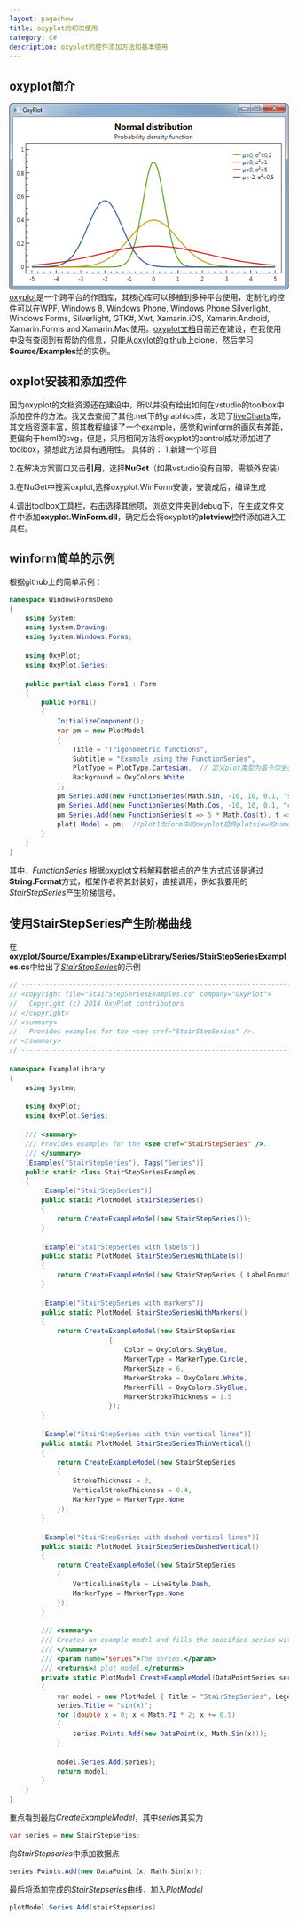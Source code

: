 ```yaml
---
layout: pageshow
title: oxyplot的初次使用
category: C#
description: oxyplot的控件添加方法和基本使用
---
```


## oxyplot简介
![oxyplot](img/oxyplot.png)
[oxyplot](http://www.oxyplot.org/)是一个跨平台的作图库，其核心库可以移植到多种平台使用，定制化的控件可以在WPF, Windows 8, Windows Phone, Windows Phone Silverlight, Windows Forms, Silverlight, GTK#, Xwt, Xamarin.iOS, Xamarin.Android, Xamarin.Forms and Xamarin.Mac使用。[oxyplot文档](http://docs.oxyplot.org/en/latest/)目前还在建设，在我使用中没有查阅到有帮助的信息，只能从[oxylot的github](https://github.com/oxyplot/oxyplot)上clone，然后学习**Source/Examples**给的实例。

## oxplot安装和添加控件

因为oxyplot的文档资源还在建设中，所以并没有给出如何在vstudio的toolbox中添加控件的方法。我又去查阅了其他.net下的graphics库，发现了[liveCharts](https://lvcharts.net/App/examples/v1/wf/Install)库，其文档资源丰富，照其教程编译了一个example，感觉和winform的画风有差距，更偏向于heml的svg，但是，采用相同方法将oxyplot的control成功添加进了toolbox，猜想此方法具有通用性。
具体的：
1.新建一个项目

2.在解决方案窗口又击**引用**，选择**NuGet**（如果vstudio没有自带，需额外安装）

3.在NuGet中搜索oxplot,选择oxyplot.WinForm安装，安装成后，编译生成


4.调出toolbox工具栏，右击选择其他项，浏览文件夹到debug下，在生成文件文件中添加**oxyplot.WinForm.dll**，确定后会将oxyplot的**plotview**控件添加进入工具栏。

## winform简单的示例

根据github上的简单示例：
```csharp
namespace WindowsFormsDemo
{
    using System;
    using System.Drawing;
    using System.Windows.Forms;

    using OxyPlot;
    using OxyPlot.Series;

    public partial class Form1 : Form
    {
        public Form1()
        {
            InitializeComponent();
            var pm = new PlotModel
            {
                Title = "Trigonometric functions",
                Subtitle = "Example using the FunctionSeries",
                PlotType = PlotType.Cartesian,  // 定义plot类型为笛卡尔坐标系
                Background = OxyColors.White
            };
            pm.Series.Add(new FunctionSeries(Math.Sin, -10, 10, 0.1, "sin(x)")); //在PlotModel中添加数据点，数据点的产生方式为FunctionSerie函数
            pm.Series.Add(new FunctionSeries(Math.Cos, -10, 10, 0.1, "cos(x)"));
            pm.Series.Add(new FunctionSeries(t => 5 * Math.Cos(t), t => 5 * Math.Sin(t), 0, 2 * Math.PI, 0.1, "cos(t),sin(t)"));
            plot1.Model = pm;  //plot1为form中的oxyplot控件plotview的name,将生成的plotModel传递给plotview显示
        }
    }
}
```

其中，*FunctionSeries* 根据[oxyplot文档解释](http://docs.oxyplot.org/en/latest/models/series/#tracker)数据点的产生方式应该是通过**String.Format**方式，框架作者将其封装好，直接调用，例如我要用的*StairStepSeries*产生阶梯信号。

## 使用StairStepSeries产生阶梯曲线

在**oxyplot/Source/Examples/ExampleLibrary/Series/StairStepSeriesExamples.cs**中给出了[*StairStepSeries*](https://github.com/oxyplot/oxyplot/blob/develop/Source/Examples/ExampleLibrary/Series/StairStepSeriesExamples.cs)的示例
```csharp
// --------------------------------------------------------------------------------------------------------------------
// <copyright file="StairStepSeriesExamples.cs" company="OxyPlot">
//   Copyright (c) 2014 OxyPlot contributors
// </copyright>
// <summary>
//   Provides examples for the <see cref="StairStepSeries" />.
// </summary>
// --------------------------------------------------------------------------------------------------------------------

namespace ExampleLibrary
{
    using System;

    using OxyPlot;
    using OxyPlot.Series;

    /// <summary>
    /// Provides examples for the <see cref="StairStepSeries" />.
    /// </summary>
    [Examples("StairStepSeries"), Tags("Series")]
    public static class StairStepSeriesExamples
    {
        [Example("StairStepSeries")]
        public static PlotModel StairStepSeries()
        {
            return CreateExampleModel(new StairStepSeries());
        }

        [Example("StairStepSeries with labels")]
        public static PlotModel StairStepSeriesWithLabels()
        {
            return CreateExampleModel(new StairStepSeries { LabelFormatString = "{1:0.00}" });
        }

        [Example("StairStepSeries with markers")]
        public static PlotModel StairStepSeriesWithMarkers()
        {
            return CreateExampleModel(new StairStepSeries
                         {
                             Color = OxyColors.SkyBlue,
                             MarkerType = MarkerType.Circle,
                             MarkerSize = 6,
                             MarkerStroke = OxyColors.White,
                             MarkerFill = OxyColors.SkyBlue,
                             MarkerStrokeThickness = 1.5
                         });
        }

        [Example("StairStepSeries with thin vertical lines")]
        public static PlotModel StairStepSeriesThinVertical()
        {
            return CreateExampleModel(new StairStepSeries
            {
                StrokeThickness = 3,
                VerticalStrokeThickness = 0.4,
                MarkerType = MarkerType.None
            });
        }

        [Example("StairStepSeries with dashed vertical lines")]
        public static PlotModel StairStepSeriesDashedVertical()
        {
            return CreateExampleModel(new StairStepSeries
            {
                VerticalLineStyle = LineStyle.Dash,
                MarkerType = MarkerType.None
            });
        }

        /// <summary>
        /// Creates an example model and fills the specified series with points.
        /// </summary>
        /// <param name="series">The series.</param>
        /// <returns>A plot model.</returns>
        private static PlotModel CreateExampleModel(DataPointSeries series)
        {
            var model = new PlotModel { Title = "StairStepSeries", LegendSymbolLength = 24 };
            series.Title = "sin(x)";
            for (double x = 0; x < Math.PI * 2; x += 0.5)
            {
                series.Points.Add(new DataPoint(x, Math.Sin(x)));
            }

            model.Series.Add(series);
            return model;
        }
    }
}
```

重点看到最后*CreateExampleModel*，其中*series*其实为

```csharp
var series = new StairStepseries;
```

向*StairStepseries*中添加数据点

```csharp
series.Points.Add(new DataPoint（x, Math.Sin(x));
```

最后将添加完成的*StairStepseries*曲线，加入*PlotModel*

```csharp
plotModel.Series.Add(stairStepseries)
```
